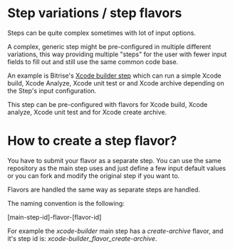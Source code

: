 
# Step variations / step flavors

Steps can be quite complex sometimes with lot of input options.

A complex, generic step might be pre-configured in multiple different variations,
this way providing multiple "steps" for the user with fewer input
fields to fill out and still use the same common code base.

An example is Bitrise's [Xcode builder step](https://github.com/bitrise-io/steps-xcode-builder)
which can run a simple Xcode build, Xcode Analyze, Xcode unit test or
and Xcode archive depending on the Step's input configuration.

This step can be pre-configured with flavors for Xcode build,
Xcode analyze, Xcode unit test and for Xcode create archive.

# How to create a step flavor?

You have to submit your flavor as a separate step.
You can use the same repository as the main step uses and just define a few input default values
or you can fork and modify the original step if you want to.

Flavors are handled the same way as separate steps are handled.

The naming convention is the following:

  [main-step-id]-flavor-[flavor-id]

For example the *xcode-builder* main step has a *create-archive* flavor,
and it's step id is: *xcode-builder_flavor_create-archive*.
